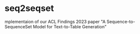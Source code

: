# seq2seqset
mplementaion of our ACL Findings 2023 paper "A Sequence-to-SequenceSet Model for Text-to-Table Generation"
